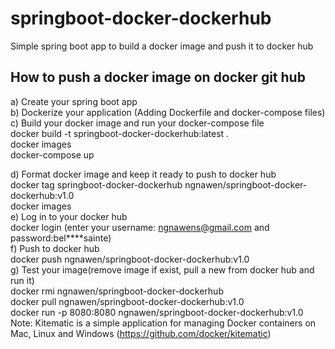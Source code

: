 # springboot-docker-dockerhub
Simple spring boot app to build a docker image and push it to docker hub  

## How to push a docker image on docker git hub  
a)	Create your spring boot app  
b)	Dockerize your application (Adding Dockerfile and docker-compose files)  
c)	Build your docker image and run your docker-compose file  
docker build -t springboot-docker-dockerhub:latest .   
docker images  
docker-compose up  
  
d)	Format docker image and keep it ready to push to docker hub  
docker tag springboot-docker-dockerhub  ngnawen/springboot-docker-dockerhub:v1.0   
docker images  
e)	Log in to your docker hub  
docker login (enter your username: ngnawens@gmail.com and password:bel****sainte)  
f)	Push to docker hub  
docker push  ngnawen/springboot-docker-dockerhub:v1.0  
g)	Test your image(remove image if exist, pull a new from docker hub and run it)  
docker rmi ngnawen/springboot-docker-dockerhub   
docker pull ngnawen/springboot-docker-dockerhub:v1.0   
docker run -p 8080:8080 ngnawen/springboot-docker-dockerhub:v1.0  
Note: Kitematic is a simple application for managing Docker containers on Mac, Linux and Windows (https://github.com/docker/kitematic)  
